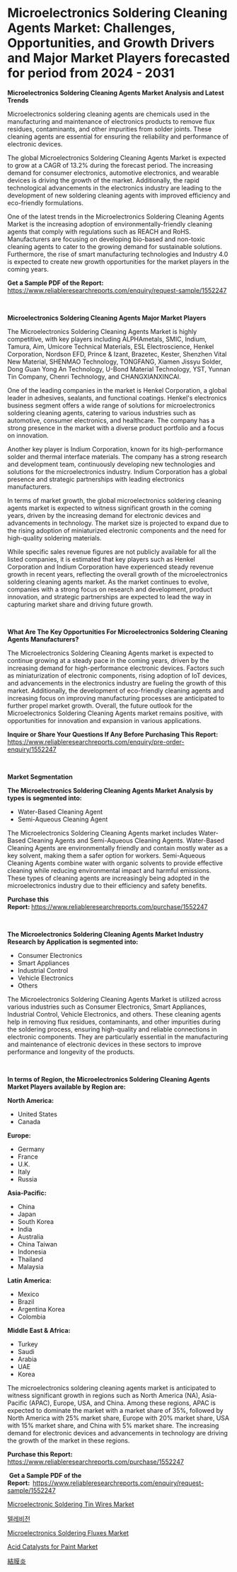 <p><h1>Microelectronics Soldering Cleaning Agents Market: Challenges, Opportunities, and Growth Drivers and Major Market Players forecasted for period from 2024 - 2031</h1></p><p><strong>Microelectronics Soldering Cleaning Agents Market Analysis and Latest Trends</strong></p>
<p><p>Microelectronics soldering cleaning agents are chemicals used in the manufacturing and maintenance of electronics products to remove flux residues, contaminants, and other impurities from solder joints. These cleaning agents are essential for ensuring the reliability and performance of electronic devices.</p><p>The global Microelectronics Soldering Cleaning Agents Market is expected to grow at a CAGR of 13.2% during the forecast period. The increasing demand for consumer electronics, automotive electronics, and wearable devices is driving the growth of the market. Additionally, the rapid technological advancements in the electronics industry are leading to the development of new soldering cleaning agents with improved efficiency and eco-friendly formulations.</p><p>One of the latest trends in the Microelectronics Soldering Cleaning Agents Market is the increasing adoption of environmentally-friendly cleaning agents that comply with regulations such as REACH and RoHS. Manufacturers are focusing on developing bio-based and non-toxic cleaning agents to cater to the growing demand for sustainable solutions. Furthermore, the rise of smart manufacturing technologies and Industry 4.0 is expected to create new growth opportunities for the market players in the coming years.</p></p>
<p><strong>Get a Sample PDF of the Report:&nbsp;</strong> <a href="https://www.reliableresearchreports.com/enquiry/request-sample/1552247">https://www.reliableresearchreports.com/enquiry/request-sample/1552247</a></p>
<p>&nbsp;</p>
<p><strong>Microelectronics Soldering Cleaning Agents Major Market Players</strong></p>
<p><p>The Microelectronics Soldering Cleaning Agents Market is highly competitive, with key players including ALPHAmetals, SMIC, Indium, Tamura, Aim, Umicore Technical Materials, ESL Electroscience, Henkel Corporation, Nordson EFD, Prince & Izant, Brazetec, Kester, Shenzhen Vital New Material, SHENMAO Technology, TONGFANG, Xiamen Jissyu Solder, Dong Guan Yong An Technology, U-Bond Material Technology, YST, Yunnan Tin Company, Chenri Technology, and CHANGXIANXINCAI.</p><p>One of the leading companies in the market is Henkel Corporation, a global leader in adhesives, sealants, and functional coatings. Henkel's electronics business segment offers a wide range of solutions for microelectronics soldering cleaning agents, catering to various industries such as automotive, consumer electronics, and healthcare. The company has a strong presence in the market with a diverse product portfolio and a focus on innovation.</p><p>Another key player is Indium Corporation, known for its high-performance solder and thermal interface materials. The company has a strong research and development team, continuously developing new technologies and solutions for the microelectronics industry. Indium Corporation has a global presence and strategic partnerships with leading electronics manufacturers.</p><p>In terms of market growth, the global microelectronics soldering cleaning agents market is expected to witness significant growth in the coming years, driven by the increasing demand for electronic devices and advancements in technology. The market size is projected to expand due to the rising adoption of miniaturized electronic components and the need for high-quality soldering materials.</p><p>While specific sales revenue figures are not publicly available for all the listed companies, it is estimated that key players such as Henkel Corporation and Indium Corporation have experienced steady revenue growth in recent years, reflecting the overall growth of the microelectronics soldering cleaning agents market. As the market continues to evolve, companies with a strong focus on research and development, product innovation, and strategic partnerships are expected to lead the way in capturing market share and driving future growth.</p></p>
<p>&nbsp;</p>
<p><strong>What Are The Key Opportunities For Microelectronics Soldering Cleaning Agents Manufacturers?</strong></p>
<p><p>The Microelectronics Soldering Cleaning Agents market is expected to continue growing at a steady pace in the coming years, driven by the increasing demand for high-performance electronic devices. Factors such as miniaturization of electronic components, rising adoption of IoT devices, and advancements in the electronics industry are fueling the growth of this market. Additionally, the development of eco-friendly cleaning agents and increasing focus on improving manufacturing processes are anticipated to further propel market growth. Overall, the future outlook for the Microelectronics Soldering Cleaning Agents market remains positive, with opportunities for innovation and expansion in various applications.</p></p>
<p><strong>Inquire or Share Your Questions If Any Before Purchasing This Report:</strong> <a href="https://www.reliableresearchreports.com/enquiry/pre-order-enquiry/1552247">https://www.reliableresearchreports.com/enquiry/pre-order-enquiry/1552247</a></p>
<p>&nbsp;</p>
<p><strong>Market Segmentation</strong></p>
<p><strong>The Microelectronics Soldering Cleaning Agents Market Analysis by types is segmented into:</strong></p>
<p><ul><li>Water-Based Cleaning Agent</li><li>Semi-Aqueous Cleaning Agent</li></ul></p>
<p><p>The Microelectronics Soldering Cleaning Agents market includes Water-Based Cleaning Agents and Semi-Aqueous Cleaning Agents. Water-Based Cleaning Agents are environmentally friendly and contain mostly water as a key solvent, making them a safer option for workers. Semi-Aqueous Cleaning Agents combine water with organic solvents to provide effective cleaning while reducing environmental impact and harmful emissions. These types of cleaning agents are increasingly being adopted in the microelectronics industry due to their efficiency and safety benefits.</p></p>
<p><strong>Purchase this Report:&nbsp;</strong><a href="https://www.reliableresearchreports.com/purchase/1552247">https://www.reliableresearchreports.com/purchase/1552247</a></p>
<p>&nbsp;</p>
<p><strong>The Microelectronics Soldering Cleaning Agents Market Industry Research by Application is segmented into:</strong></p>
<p><ul><li>Consumer Electronics</li><li>Smart Appliances</li><li>Industrial Control</li><li>Vehicle Electronics</li><li>Others</li></ul></p>
<p><p>The Microelectronics Soldering Cleaning Agents Market is utilized across various industries such as Consumer Electronics, Smart Appliances, Industrial Control, Vehicle Electronics, and others. These cleaning agents help in removing flux residues, contaminants, and other impurities during the soldering process, ensuring high-quality and reliable connections in electronic components. They are particularly essential in the manufacturing and maintenance of electronic devices in these sectors to improve performance and longevity of the products.</p></p>
<p>&nbsp;</p>
<p><strong>In terms of Region, the Microelectronics Soldering Cleaning Agents Market Players available by Region are:</strong></p>
<p>
    <p> <strong> North America: </strong>
        <ul>
            <li>United States</li>
            <li>Canada</li>
        </ul>
        </p> 
    <p> <strong> Europe: </strong>
        <ul>
            <li>Germany</li>
            <li>France</li>
            <li>U.K.</li>
            <li>Italy</li>
            <li>Russia</li>
        </ul>
        </p> 
    <p> <strong> Asia-Pacific: </strong>
        <ul>
            <li>China</li>
            <li>Japan</li>
            <li>South Korea</li>
            <li>India</li>
            <li>Australia</li>
            <li>China Taiwan</li>
            <li>Indonesia</li>
            <li>Thailand</li>
            <li>Malaysia</li>
        </ul>
        </p> 
    <p> <strong> Latin America: </strong>
        <ul>
            <li>Mexico</li>
            <li>Brazil</li>
            <li>Argentina Korea</li>
            <li>Colombia</li>
        </ul>
        </p> 
    <p> <strong> Middle East & Africa: </strong>
        <ul>
            <li>Turkey</li>
            <li>Saudi</li>
            <li>Arabia</li>
            <li>UAE</li>
            <li>Korea</li>
        </ul>
    </p>
    </p>
<p><p>The microelectronics soldering cleaning agents market is anticipated to witness significant growth in regions such as North America (NA), Asia-Pacific (APAC), Europe, USA, and China. Among these regions, APAC is expected to dominate the market with a market share of 35%, followed by North America with 25% market share, Europe with 20% market share, USA with 15% market share, and China with 5% market share. The increasing demand for electronic devices and advancements in technology are driving the growth of the market in these regions.</p></p>
<p><strong>Purchase this Report: </strong><a href="https://www.reliableresearchreports.com/purchase/1552247">https://www.reliableresearchreports.com/purchase/1552247</a></p>
<p>&nbsp;<strong>Get a Sample PDF of the Report:&nbsp;&nbsp;</strong><a href="https://www.reliableresearchreports.com/enquiry/request-sample/1552247">https://www.reliableresearchreports.com/enquiry/request-sample/1552247</a></p>
<p><strong></strong></p>
<p><p><a href="https://github.com/jerrycopelandthomaswsqd8q/Market-Research-Report-List-1/blob/main/microelectronic-soldering-tin-wires-market.md">Microelectronic Soldering Tin Wires Market</a></p><p><a href="https://github.com/nuekbpymrrz5/Market-Research-Report-List-1/blob/main/6070203194658.md">텔레비전</a></p><p><a href="https://github.com/brenzgnarento/Market-Research-Report-List-1/blob/main/microelectronics-soldering-fluxes-market.md">Microelectronics Soldering Fluxes Market</a></p><p><a href="https://issuu.com/reportprime-2/docs/acid-catalysts-for-paint-market-size-2030.pptx">Acid Catalysts for Paint Market</a></p><p><a href="https://github.com/jkjreqjscoxx7/Market-Research-Report-List-1/blob/main/6962726246.md">結膜炎</a></p></p>